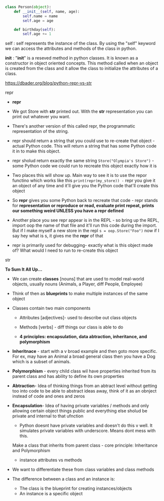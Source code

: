 ``` python
class Person(object):
    def __init__(self, name, age):
        self.name = name
        self.age = age 

    def birthday(self):
        self.age += 1

```

self :
self represents the instance of the class. By using the "self" keyword we can access the attributes and methods of the class in python.

__init__ :
"__init__" is a reseved method in python classes. It is known as a constructor in object oriented concepts. This method called when an object is created from the class and it allow the class to initialize the attributes of a class.


https://dbader.org/blog/python-repr-vs-str

repr 
- **repr**

- We got Store with **str** printed out. With the **str** representation you can print out whatever you want.
- There's another version of this called repr, the programmatic representation of the string.
- repr should return a string that you could use to re-create that object - actual Python code. This will return a string that has some Python code it in to make this object.
- repr sholud return exactly the same string `Store("Olympia's Store")` - some Python code we could run to recreate this object exactly how it is
- Two places this will show up. Main way to see it is to use the repor functino which works like this `print(repr(my_store)) -` repr you give it an object of any time and it'll give you the Python code that'll create this object
- So **repr** gives you some Python back to recreate that code - repr stands for **representation or reproduce or read, evaluate print repeat, prints our something weird UNLESS you have a repr defined**
- Another place you see repr appear is in the REPL - so bring up the REPL, import oop the name of that file and it'll run this code during the import. But if I make myself a new store in the repl `s = oop.Store("Foo")`  now if I say hey what is s, it gives me the **repr** of that
- repr is primarily used for debugging- exactly what is this object made of? What would I need to run to re-create this object




str 





**To Sum It All Up...**

- We can create **classes** [nouns]  that are used to model real-world objects, usually nouns (Animals, a Player, diff People, Employee)
- Think of then as **blueprints** to make multiple instances of the same object
- Classes contain two main components
    - Attributes [adjectives]- used to describe out class objects
    - Methods [verbs] - diff things our class is able to do


    - **4 principles: encapsulation, data abtraction, inheritance, and polymorphism**
- **Inheritnace** - start with a v broad example and then goto more specific. For ex, may have an Animal a broad general class then you have a Dog which is a subset of animals.
- **Polymorphism** - every child class wil have properties inherited from its parent class and has ability to define its own properties
- **Abtraction**- Idea of thinking things from an abtract level without getting too into code to be able to abstract ideas away, think of it as an obnject instead of code and ones and zeros
- **Encapsulation**- Idea of having private variables / methods and only allowing certain object things public and everything else sholud be private and internal to that ufnction
    - Python doesnt have private variables and doesn't do this v well. It simulates private variables with underscore. Means dont mess with this.


    Make a class that inherits from parent class - core principle: Inheritance and Polymorphism



    - instance attributes vs methods
- We want to differentiate these from class variables and class methods
- The difference between a class and an instance is:
    - The class is the blueprint for creating instances/objects
    - An instance is a specific object